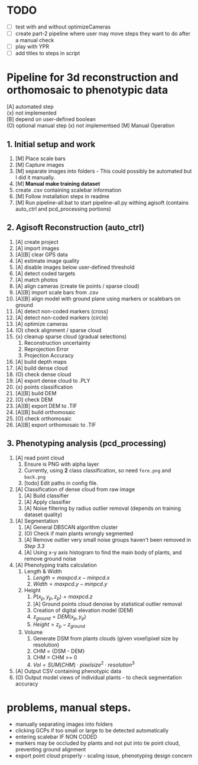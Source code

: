 # TODO

* [ ] test with and without optimizeCameras
* [ ] create part-2 pipeline where user may move steps they want to do after a manual check
* [ ] play with YPR
* [ ] add titles to steps in script

# Pipeline for 3d reconstruction and orthomosaic to phenotypic data

[A] automated step  
{x} not implemented  
[B] depend on user-defined boolean  
(O) optional manual step
(x) not implementsed
[M] Manual Operation

## 1. Initial setup and work
1. [M] Place scale bars
1. [M] Capture images
1. [M] separate images into folders - This could possibly be automated but I did it manually.
1. [M] **Manual make training dataset**
1. create .csv containing scalebar information
1. [M] Follow installation steps in readme
1. [M] Run pipeline-all.bat to start pipeline-all.py withing agisoft (contains auto_ctrl and pcd_processing portions)

## 2. Agisoft Reconstruction (auto_ctrl)
1. [A] create project
2. [A] import images
3. [A][B] clear GPS data
4. [A] estimate image quality
5. [A] disable images below user-defined threshold
6. [A] detect coded targets
7. [A] match photos
8. [A] align cameras (create tie points / sparse cloud)
9. [A][B] import scale bars from .csv
10. [A][B] align model with ground plane using markers or scalebars on ground
11. [A] detect non-coded markers (cross)
12. [A] detect non-coded markers (circle)
13. [A] optimize cameras
14. (O) check alignment / sparse cloud
15. {x} cleanup sparse cloud (gradual selections)  
    1. Reconstruction uncertainty
    2. Reprojection Error
    3. Projection Accuracy  
16. [A] build depth maps
17. [A] build dense cloud
18. (O) check dense cloud
19. [A] export dense cloud to .PLY
20. {x} points classification
21. [A][B] build DEM
22. [O] check DEM
23. [A][B] export DEM to .TIF
24. [A][B] build orthomosaic
25. [O] check orthomosaic
26. [A][B] export orthomosaic to .TIF   

## 3. Phenotyping analysis (pcd_processing)
1. [A] read point cloud
    1. Ensure is PNG with alpha layer
    1. Currently, using **2** class classification, so need `fore.png` and `back.png`
    1. [todo] Edit paths in config file.
1. [A] Classification of dense cloud from raw image
    1. [A] Build classifier
    2. [A] Apply classifier
    3. [A] Noise filtering by radius outlier removal (depends on training dataset quality)
1. [A] Segmentation
    1. [A] General DBSCAN algorithm cluster
    2. (O) Check if main plants wrongly segmented
    3. [A] Remove outlier very small noise groups haven't been removed in *Step 3.3*
    4. [A] Using x-y axis histogram to find the main body of plants, and remove ground noise
1. [A] Phenotyping traits calculation
    1. Length & Width
        1. $Length = max{pcd.x} - min{pcd.x}$
        2. $Width = max{pcd.y} - min{pcd.y}$
    2. Height
        1. $P(x_p, y_p, z_p) = max{pcd.z}$
        2. [A] Ground points cloud denoise by statistical outlier removal
        3. Creation of digital elevation model (DEM)
        4. $z_{ground} = DEM(x_p, y_p)$
        5. $Height = z_p - z_{ground}$
    3. Volume
        1. Generate DSM from plants clouds (given voxel\pixel size by resolution)
        2. CHM = {DSM - DEM}
        3. CHM = CHM >= 0
        4. $Vol = SUM(CHM) \cdot pixel size ^2 \cdot resolution ^ 3$
6. [A] Output CSV containing phenotypic data
7. (O) Output model views of individual plants - to check segmentation accuracy

# problems, manual steps.
- manually separating images into folders
- clicking GCPs if too small or large to be detected automatically
- entering scalebar IF NON CODED
- markers may be occluded by plants and not put into tie point cloud, preventing ground alignment
- export point cloud properly - scaling issue, phenotyping design concern